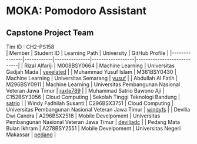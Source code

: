 # MOKA: Pomodoro Assistant
## Capstone Project Team
Tim ID : CH2-PS158  
| Member        | Student ID | Learning Path | University      | GitHub Profile             |
|---------------|------------|---------------|------------------|----------------------------|
| Rizal Alfariji | M008BSY0664 | Machine Learning | Universitas Gadjah Mada | [vexelated](https://github.com/vexelated) |
| Muhammad Yusuf Islam | M361BSY0430 | Machine Learning | Universitas Semarang | [yusuf]() |
| Abdullah Al Fatih | M296BSY0911 | Machine Learning | Universitas Pembangunan Nasional Veteran Jawa Timur | [raxle789](https://github.com/raxle789) |
| Muhammad Satrio Bawono Aji | C152BSY3056 | Cloud Computing | Sekolah Tinggi Teknologi Bandung | [satrio]() |
| Windy Fadhilah Susanti | C296BSX3751 | Cloud Computing | Universitas Pembangunan Nasional Veteran Jawa Timur | [windyfs](https://github.com/windyfs) |
| Devilia Dwi Candra | A296BSX2518 | Mobile Develpoment | Universitas Pembangunan Nasional Veteran Jawa Timur | [deviliadc](https://github.com/deviliadc) |
| Pedang Mata Bulan Ikhram | A278BSY2551 | Mobile Develpoment | Universitas Negeri Makassar | [pedang]() |
